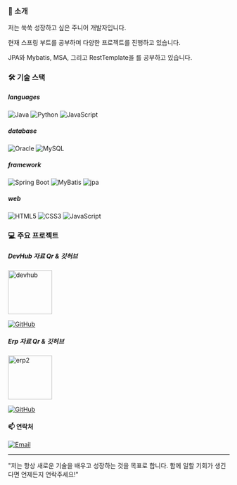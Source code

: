 ### 🌟 소개
<p>저는 쑥쑥 성장하고 싶은 주니어 개발자입니다.</p>
<p>현재 스프링 부트를 공부하며 다양한 프로젝트를 진행하고 있습니다.</p>
<p>JPA와 Mybatis, MSA, 그리고 RestTemplate을 를 공부하고 있습니다.</p>


### 🛠 기술 스택

##### languages
![Java](https://img.shields.io/badge/Java-%23ED8B00.svg?style=for-the-badge&logo=java&logoColor=white)
![Python](https://img.shields.io/badge/Python-%2314354C.svg?style=for-the-badge&logo=python&logoColor=white)
![JavaScript](https://img.shields.io/badge/JavaScript-F7DF1E?style=for-the-badge&logo=javascript&logoColor=black)

##### database
![Oracle](https://img.shields.io/badge/Oracle-F80000?style=for-the-badge&logo=oracle&logoColor=white)
![MySQL](https://img.shields.io/badge/MySQL-4479A1?style=for-the-badge&logo=mysql&logoColor=white)


##### framework
![Spring Boot](https://img.shields.io/badge/Spring%20Boot-6DB33F?style=for-the-badge&logo=spring-boot&logoColor=white)
![MyBatis](https://img.shields.io/badge/MyBatis-F80000?style=for-the-badge&logo=mybatis&logoColor=white)
![jpa](https://img.shields.io/badge/jpa-4479A1?style=for-the-badge&logo=jpa&logoColor=white)


##### web
![HTML5](https://img.shields.io/badge/HTML5-E34F26?style=for-the-badge&logo=html5&logoColor=white)
![CSS3](https://img.shields.io/badge/CSS3-%231572B6.svg?style=for-the-badge&logo=css3&logoColor=white)
![JavaScript](https://img.shields.io/badge/JavaScript-F7DF1E?style=for-the-badge&logo=javascript&logoColor=black)


### 💻 주요 프로젝트


##### DevHub 자료 Qr & 깃허브

<img src="https://github.com/user-attachments/assets/b2fc1bac-6ed2-4600-bfee-24ed8346d7cb" alt="devhub" width="100"/>

[![GitHub](https://img.shields.io/badge/DevHub-181717?style=for-the-badge&logo=github&logoColor=white)](https://github.com/minjjings/devhub) 

##### Erp 자료 Qr & 깃허브

<img src="https://github.com/user-attachments/assets/32969c71-da44-46e1-a639-ce6753140cd9" alt="erp2" width="100"/>

[![GitHub](https://img.shields.io/badge/ERP-181717?style=for-the-badge&logo=github&logoColor=white)](https://github.com/minjjings/ErpProjec)










#### 📫 연락처

[![Email](https://img.shields.io/badge/Email-D14836?style=for-the-badge&logo=gmail&logoColor=white)](mailto:olrrrrrr@naver.com)




---

"저는 항상 새로운 기술을 배우고 성장하는 것을 목표로 합니다. 함께 일할 기회가 생긴다면 언제든지 연락주세요!"
